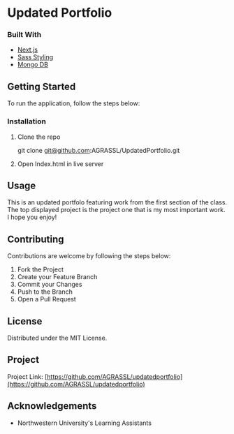 # Updated Portfolio

### Built With
* [Next.js](https://nextjs.org/)
* [Sass Styling](https://sass-lang.com/)
* [Mongo DB](https://www.mongodb.com/)


## Getting Started

To run the application, follow the steps below:



### Installation

1. Clone the repo
 
   git clone git@github.com:AGRASSL/UpdatedPortfolio.git

2. Open Index.html in live server



## Usage

This is an updated portfolo featuring work from the first section of the class. The top displayed project is the project one that is my most important work. I hope you enjoy!



## Contributing

Contributions are welcome by following the steps below:

1. Fork the Project
2. Create your Feature Branch 
3. Commit your Changes 
4. Push to the Branch 
5. Open a Pull Request



## License

Distributed under the MIT License.



## Project

Project Link: [https://github.com/AGRASSL/updatedportfolio](https://github.com/AGRASSL/updatedportfolio)



## Acknowledgements

* Northwestern University's Learning Assistants